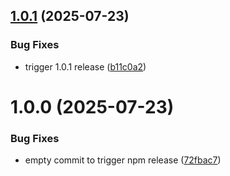 ## [1.0.1](https://github.com/Decodo/sdk/compare/v1.0.0...v1.0.1) (2025-07-23)


### Bug Fixes

* trigger 1.0.1 release ([b11c0a2](https://github.com/Decodo/sdk/commit/b11c0a28874cc89ca719449c8fcf732f53b01696))

# 1.0.0 (2025-07-23)


### Bug Fixes

* empty commit to trigger npm release ([72fbac7](https://github.com/Decodo/sdk/commit/72fbac7396feda1fa981e4921f6024cfb70a5002))
